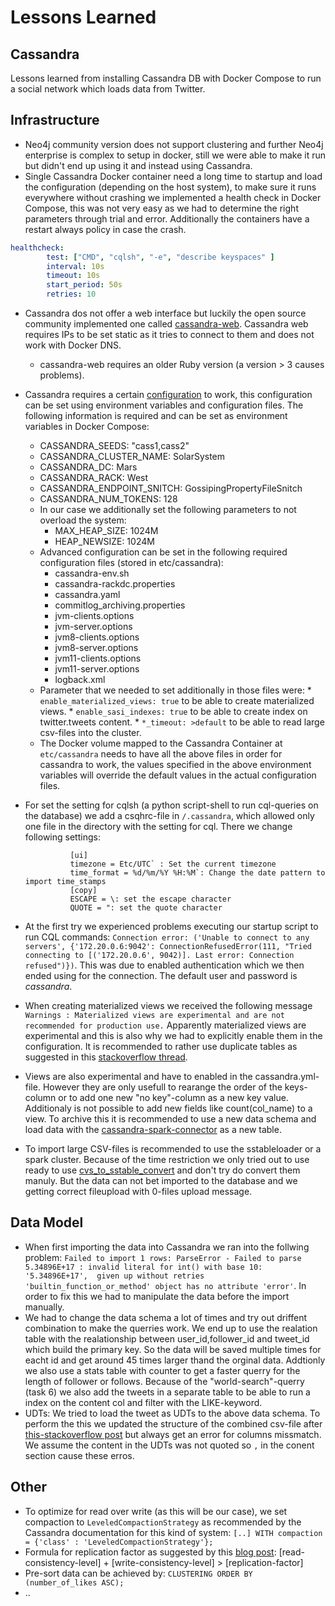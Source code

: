 # Lessons Learned

## Cassandra

Lessons learned from installing Cassandra DB with Docker Compose to run a social network which loads data from Twitter.

## Infrastructure

* Neo4j community version does not support clustering and further Neo4j enterprise is complex to setup in docker, still we were able to make it run but didn't end up using it and instead using Cassandra.
* Single Cassandra Docker container need a long time to startup and load the configuration (depending on the host system), to make sure it runs everywhere without crashing we implemented a health check in Docker Compose, this was not very easy as we had to determine the right parameters through trial and error. Additionally the containers have a restart always policy in case the crash.
```yaml
healthcheck:
        test: ["CMD", "cqlsh", "-e", "describe keyspaces" ]
        interval: 10s
        timeout: 10s
        start_period: 50s
        retries: 10
```
* Cassandra dos not offer a web interface but luckily the open source community implemented one called [cassandra-web](https://github.com/avalanche123/cassandra-web). Cassandra web requires IPs to be set static as it tries to connect to them and does not work with Docker DNS.
  * cassandra-web requires an older Ruby version (a version > 3 causes problems).
* Cassandra requires a certain [configuration](https://cassandra.apache.org/doc/latest/cassandra/getting_started/configuring.html) to work, this configuration can be set using environment variables and configuration files. The following information is required and can be set as environment variables in Docker Compose:
  * CASSANDRA_SEEDS: "cass1,cass2"
  * CASSANDRA_CLUSTER_NAME: SolarSystem
  * CASSANDRA_DC: Mars
  * CASSANDRA_RACK: West
  * CASSANDRA_ENDPOINT_SNITCH: GossipingPropertyFileSnitch
  * CASSANDRA_NUM_TOKENS: 128
  * In our case we additionally set the following parameters to not overload the system:
    *  MAX_HEAP_SIZE: 1024M
    * HEAP_NEWSIZE: 1024M
  * Advanced configuration can be set in the following required configuration files (stored in etc/cassandra):
    * cassandra-env.sh
    * cassandra-rackdc.properties
    * cassandra.yaml
    * commitlog_archiving.properties
    * jvm-clients.options
    * jvm-server.options
    * jvm8-clients.options
    * jvm8-server.options
    * jvm11-clients.options
    * jvm11-server.options
    * logback.xml
  * Parameter that we needed to set additionally in those files were:
        * `enable_materialized_views: true` to be able to create materialized views.
        * `enable_sasi_indexes: true` to be able to create index on twitter.tweets content.
        * `*_timeout: >default` to be able to read large csv-files into the cluster.
  * The Docker volume mapped to the Cassandra Container at `etc/cassandra` needs to have all the above files in order for cassandra to work, the values specified in the above environment variables will override the default values in the actual configuration files.
* For set the setting for cqlsh (a python script-shell to run cql-queries on the database) we add a csqhrc-file in `/.cassandra`, which allowed only one file in the directory with the setting for cql. There we change following settings:

                [ui]
                timezone = Etc/UTC` : Set the current timezone
                time_format = %d/%m/%Y %H:%M`: Change the date pattern to import time_stamps
                [copy] 
                ESCAPE = \: set the escape character
                QUOTE = ": set the quote character
                
* At the first try we experienced problems executing our startup script to run CQL commands: `Connection error: ('Unable to connect to any servers', {'172.20.0.6:9042': ConnectionRefusedError(111, "Tried connecting to [('172.20.0.6', 9042)]. Last error: Connection refused")})`. This was due to enabled authentication which we then ended using for the connection. The default user and password is *cassandra*.
* When creating materialized views we received the following message `Warnings : Materialized views are experimental and are not recommended for production use.` Apparently materialized views are experimental and this is also why we had to explicitly enable them in the configuration. It is recommended to rather use duplicate tables as suggested in this [stackoverflow thread](https://stackoverflow.com/questions/48974287/cassandra-materialized-views-impact).
* Views are also experimental and have to enabled in the cassandra.yml-file. However they are only usefull to rearange the order of the keys-column or to add one new "no key"-column as a new key value. Additionaly is not possible to add new fields like count(col_name) to a view. To archive this it is recommended to use a new data schema and load data with the [cassandra-spark-connector](https://github.com/datastax/spark-cassandra-connector) as a new table.
* To import large CSV-files is recommended to use the sstableloader or a spark cluster. Because of the time restriction we only tried out to use ready to use [cvs_to_sstable_convert](https://github.com/SPBTV/csv-to-sstable) and don't try do convert them manuly. But the data can not bet imported to the database and we getting correct fileupload with 0-files upload message.


## Data Model

* When first importing the data into Cassandra we ran into the follwing problem: `Failed to import 1 rows: ParseError - Failed to parse 5.34896E+17 : invalid literal for int() with base 10: '5.34896E+17',  given up without retries 'builtin_function_or_method' object has no attribute 'error'`. In order to fix this we had to manipulate the data before the import manually.
* We had to change the data schema a lot of times and try out driffent combination to make the querries work. We end up to use the realation table with the realationship between user_id,follower_id and tweet_id which build the primary key. So the data will be saved multiple times for eacht id and get around 45 times larger thand the orginal data. Addtionly we also use a stats table with counter to get a faster querry for the length of follower or follows. Because of the "world-search"-querry (task 6) we also add the tweets in a separate table to be able to run a index on the content col and filter with the LIKE-keyword.
* UDTs: We tried to load the tweet as UDTs to the above data schema. To perform the this we updated the structure of the combined csv-file after [this-stackoverflow post](https://stackoverflow.com/a/34364604) but always get an error for columns missmatch. We assume the content in the UDTs was not quoted so `,` in the conent section cause these erros.


## Other

* To optimize for read over write (as this will be our case), we set compaction to `LeveledCompactionStrategy` as recommended by the Cassandra documentation for this kind of system: `[..] WITH compaction = {'class' : 'LeveledCompactionStrategy'};`
* Formula for replication factor as suggested by this [blog post](https://www.freecodecamp.org/news/the-apache-cassandra-beginner-tutorial/): [read-consistency-level] + [write-consistency-level] > [replication-factor]
* Pre-sort data can be achieved by: `CLUSTERING ORDER BY (number_of_likes ASC);`
* ..
